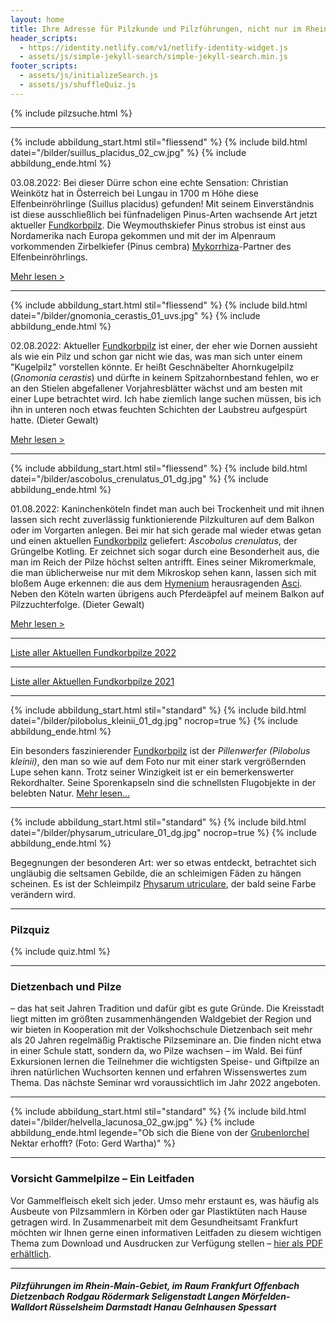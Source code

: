 ```yaml
---
layout: home
title: Ihre Adresse für Pilzkunde und Pilzführungen, nicht nur im Rhein-Main-Gebiet
header_scripts:
  - https://identity.netlify.com/v1/netlify-identity-widget.js
  - assets/js/simple-jekyll-search/simple-jekyll-search.min.js
footer_scripts:
  - assets/js/initializeSearch.js
  - assets/js/shuffleQuiz.js
---
```

{% include pilzsuche.html %}

- - -

{% include abbildung_start.html stil="fliessend" %}
{% include bild.html datei="/bilder/suillus_placidus_02_cw.jpg" %}
{% include abbildung_ende.html %}

03.08.2022: Bei dieser Dürre schon eine echte Sensation: Christian Weinkötz hat in Österreich bei Lungau in 1700 m Höhe diese Elfenbeinröhrlinge (Suillus placidus) gefunden! Mit seinem Einverständnis ist diese ausschließlich bei fünfnadeligen Pinus-Arten wachsende Art jetzt aktueller [Fundkorbpilz](AA "Glossar-"). Die Weymouthskiefer Pinus strobus ist einst aus Nordamerika nach Europa gekommen und mit der im Alpenraum vorkommenden Zirbelkiefer (Pinus cembra) [Mykorrhiza](Mykorrhiza "Glossar")-Partner des Elfenbeinröhrlings. 

[Mehr lesen >](/pilze/suillus-placidus-elfenbeinröhrling)

<div style="clear:  both"></div>

- - -

{% include abbildung_start.html stil="fliessend" %}
{% include bild.html datei="/bilder/gnomonia_cerastis_01_uvs.jpg" %}
{% include abbildung_ende.html %}

02.08.2022: Aktueller [Fundkorbpilz](AA "Glossar-") ist einer, der eher wie Dornen aussieht als wie ein Pilz und schon gar nicht wie das, was man sich unter einem "Kugelpilz" vorstellen könnte. Er heißt Geschnäbelter Ahornkugelpilz (*Gnomonia cerastis*) und dürfte in keinem Spitzahornbestand fehlen, wo er an den Stielen abgefallener Vorjahresblätter wächst und am besten mit einer Lupe betrachtet wird. Ich habe ziemlich lange suchen müssen, bis ich ihn in unteren noch etwas feuchten Schichten der Laubstreu aufgespürt hatte. (Dieter Gewalt)

[Mehr lesen >](/pilze/gnomonia-cerastis-geschnäbelter-ahornkugelpilz)

<div style="clear:  both"></div>

- - -

{% include abbildung_start.html stil="fliessend" %}
{% include bild.html datei="/bilder/ascobolus_crenulatus_01_dg.jpg" %}
{% include abbildung_ende.html %}

01.08.2022: Kaninchenköteln findet man auch bei Trockenheit und mit ihnen lassen sich recht zuverlässig funktionierende Pilzkulturen auf dem Balkon oder im Vorgarten anlegen. Bei mir hat sich gerade mal wieder etwas getan und einen aktuellen [Fundkorbpilz](AA "Glossar-") geliefert: *Ascobolus crenulatus*, der Grüngelbe Kotling. Er zeichnet sich sogar durch eine Besonderheit aus, die man im Reich der Pilze höchst selten antrifft. Eines seiner Mikromerkmale, die man üblicherweise nur mit dem Mikroskop sehen kann, lassen sich mit bloßem Auge erkennen: die aus dem [Hymenium](Hymenium "Glossar") herausragenden [Asci](Asci "Glossar"). Neben den Köteln warten übrigens auch Pferdeäpfel auf meinem Balkon auf Pilzzuchterfolge. (Dieter Gewalt)

[Mehr lesen >](/pilze/ascobolus-crenulatus-grüngelber-kotling)

<div style="clear:  both"></div>

- - -

[Liste aller Aktuellen Fundkorbpilze 2022](/artikel/liste-aller-aktuellen-fundkorbpilze-2022.html)

- - -

[Liste aller Aktuellen Fundkorbpilze 2021](/artikel/liste-aller-aktuellen-fundkorbpilze-2021.html)

- - -

{% include abbildung_start.html stil="standard" %}
{% include bild.html datei="/bilder/pilobolus_kleinii_01_dg.jpg" nocrop=true %}
{% include abbildung_ende.html %}

Ein besonders faszinierender [Fundkorbpilz](AA "Glossar-") ist der *Pillenwerfer (Pilobolus kleinii)*, den man so wie auf dem Foto nur mit einer stark vergrößernden Lupe sehen kann. Trotz seiner Winzigkeit ist er ein bemerkenswerter Rekordhalter. Seine Sporenkapseln sind die schnellsten Flugobjekte in der belebten Natur. [Mehr lesen...](/pilze/pilobolus-kleinii-pillenwerfer)

- - -

{% include abbildung_start.html stil="standard" %}
{% include bild.html datei="/bilder/physarum_utriculare_01_dg.jpg" nocrop=true %}
{% include abbildung_ende.html %}

Begegnungen der besonderen Art: wer so etwas entdeckt, betrachtet sich ungläubig die seltsamen Gebilde, die an schleimigen Fäden zu hängen scheinen. Es ist der Schleimpilz [Physarum utriculare](/pilze/physarum-utriculare-fadenfruchtschleimpilz), der bald seine Farbe verändern wird.

- - -

### Pilzquiz

{% include quiz.html %}

- - -

### Dietzenbach und Pilze

– das hat seit Jahren Tradition und dafür gibt es gute Gründe. Die Kreisstadt liegt mitten im größten zusammenhängenden Waldgebiet der Region und wir bieten in Kooperation mit der Volkshochschule Dietzenbach seit mehr als 20 Jahren regelmäßig Praktische Pilzseminare an. Die finden nicht etwa in einer Schule statt, sondern da, wo Pilze wachsen – im Wald. Bei fünf Exkursionen lernen die Teilnehmer die wichtigsten Speise- und Giftpilze an ihren natürlichen Wuchsorten kennen und erfahren Wissenswertes zum Thema. Das nächste Seminar wrd voraussichtlich im Jahr 2022 angeboten.  

- - -

{% include abbildung_start.html stil="standard" %}
{% include bild.html datei="/bilder/helvella_lacunosa_02_gw.jpg" %}
{% include abbildung_ende.html legende="Ob sich die Biene von der <a href='/pilze/helvella-lacunosa-grubenlorchel'>Grubenlorchel</a> Nektar erhofft?  (Foto: Gerd Wartha)" %}

- - -

### Vorsicht Gammelpilze – Ein Leitfaden

Vor Gammelfleisch ekelt sich jeder. Umso mehr erstaunt es, was häufig als Ausbeute von Pilzsammlern in Körben oder gar Plastiktüten nach Hause getragen wird. In Zusammenarbeit mit dem Gesundheitsamt Frankfurt möchten wir Ihnen gerne einen informativen Leitfaden zu diesem wichtigen Thema zum Download und Ausdrucken zur Verfügung stellen – [hier als PDF erhältlich](/assets/docs/Fundkorb.de-Gammelpilze.pdf).

- - -

##### Pilzführungen im Rhein-Main-Gebiet, im Raum Frankfurt Offenbach Dietzenbach Rodgau Rödermark Seligenstadt Langen Mörfelden-Walldort Rüsselsheim Darmstadt Hanau Gelnhausen Spessart